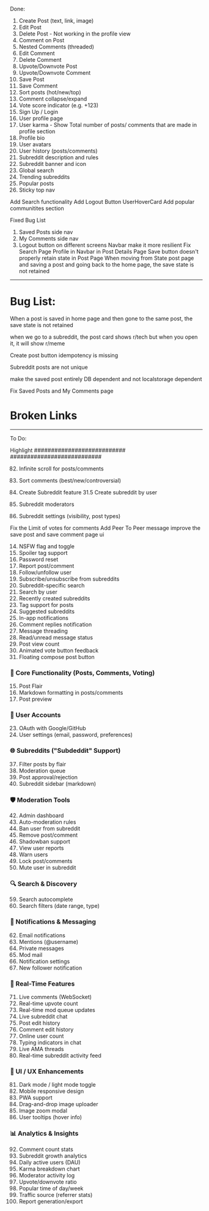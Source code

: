 Done: 
1. Create Post (text, link, image)
2. Edit Post
3. Delete Post - Not working in the profile view
4. Comment on Post
5. Nested Comments (threaded)
6. Edit Comment
7. Delete Comment 
8. Upvote/Downvote Post
9. Upvote/Downvote Comment
10. Save Post
11. Save Comment
12. Sort posts (hot/new/top)
19. Comment collapse/expand
20. Vote score indicator (e.g. +123)
21. Sign Up / Login
24. User profile page
25. User karma - Show Total number of posts/ comments that are made in profile section
26. Profile bio
27. User avatars
29. User history (posts/comments)
32. Subreddit description and rules
33. Subreddit banner and icon
51. Global search
54. Trending subreddits
55. Popular posts
89. Sticky top nav

Add Search functionality
Add Logout Button
UserHoverCard
Add popular communitites section

Fixed Bug List
1. Saved Posts side nav 
2. My Comments side nav
3. Logout button on different screens 
Navbar make it more resilient
Fix Search Page
Profile in Navbar in Post Details Page
Save button doesn't properly retain state in Post Page
When moving from State post page and saving a post and going back to the home page, the save state is not retained



__________________________________________________________________________________

# Bug List:


When a post is saved in home page and then gone to the same post, the save state is not retained

when we go to a subreddit, the post card shows r/tech but when you open it, it will show r/meme

Create post button idempotency is missing

Subreddit posts are not unique

make the saved post entirely DB dependent and not localstorage dependent

Fix Saved Posts and My Comments page

# Broken Links

__________________________________________________________________________________
To Do:

Highlight
########################### 
########################### 


82. Infinite scroll for posts/comments
13. Sort comments (best/new/controversial)

31. Create Subreddit feature
31.5 Create subreddit by user
34. Subreddit moderators
35. Subreddit settings (visibility, post types)

Fix the Limit of votes for comments
Add Peer To Peer message
improve the save post and save comment page ui

14. NSFW flag and toggle
16. Spoiler tag support
22. Password reset
41. Report post/comment
30. Follow/unfollow user
36. Subscribe/unsubscribe from subreddits
52. Subreddit-specific search
53. Search by user
56. Recently created subreddits
57. Tag support for posts
58. Suggested subreddits
61. In-app notifications
67. Comment replies notification
69. Message threading
70. Read/unread message status
91. Post view count
88. Animated vote button feedback
90. Floating compose post button






### 🧱 Core Functionality (Posts, Comments, Voting)
15. Post Flair
17. Markdown formatting in posts/comments
18. Post preview

### 👥 User Accounts

23. OAuth with Google/GitHub
28. User settings (email, password, preferences)

### 🌐 Subreddits ("Subdeddit" Support)
37. Filter posts by flair
38. Moderation queue
39. Post approval/rejection
40. Subreddit sidebar (markdown)

### 🛡️ Moderation Tools

42. Admin dashboard
43. Auto-moderation rules
44. Ban user from subreddit
45. Remove post/comment
46. Shadowban support
47. View user reports
48. Warn users
49. Lock post/comments
50. Mute user in subreddit

### 🔍 Search & Discovery
59. Search autocomplete
60. Search filters (date range, type)

### 📩 Notifications & Messaging

62. Email notifications
63. Mentions (@username)
64. Private messages
65. Mod mail
66. Notification settings
68. New follower notification

### 💬 Real-Time Features

71. Live comments (WebSocket)
72. Real-time upvote count
73. Real-time mod queue updates
74. Live subreddit chat
75. Post edit history
76. Comment edit history
77. Online user count
78. Typing indicators in chat
79. Live AMA threads
80. Real-time subreddit activity feed

### 🎨 UI / UX Enhancements

81. Dark mode / light mode toggle
83. Mobile responsive design
84. PWA support
85. Drag-and-drop image uploader
86. Image zoom modal
87. User tooltips (hover info)

### 📊 Analytics & Insights

92. Comment count stats
93. Subreddit growth analytics
94. Daily active users (DAU)
95. Karma breakdown chart
96. Moderator activity log
97. Upvote/downvote ratio
98. Popular time of day/week
99. Traffic source (referrer stats)
100. Report generation/export
